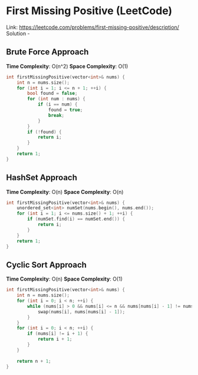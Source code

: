 # First Missing Positive (LeetCode)
Link: https://leetcode.com/problems/first-missing-positive/description/
Solution - 
## Brute Force Approach
**Time Complexity**: O(n^2)
**Space Complexity**: O(1)
```C++
int firstMissingPositive(vector<int>& nums) {
    int n = nums.size();
    for (int i = 1; i <= n + 1; ++i) {
        bool found = false;
        for (int num : nums) {
            if (i == num) {
                found = true;
                break;
            }
        }
        if (!found) {
            return i;
        }
    }
    return 1;
}
```

## HashSet Approach
**Time Complexity**: O(n)
**Space Complexity**: O(n)
```C++
int firstMissingPositive(vector<int>& nums) {
    unordered_set<int> numSet(nums.begin(), nums.end());
    for (int i = 1; i <= nums.size() + 1; ++i) {
        if (numSet.find(i) == numSet.end()) {
            return i;
        }
    }
    return 1; 
}
```

##  Cyclic Sort Approach
**Time Complexity**: O(n)
**Space Complexity**: O(1)
```C++
int firstMissingPositive(vector<int>& nums) {
    int n = nums.size();
    for (int i = 0; i < n; ++i) {
        while (nums[i] > 0 && nums[i] <= n && nums[nums[i] - 1] != nums[i]) {
            swap(nums[i], nums[nums[i] - 1]);
        }
    }
    for (int i = 0; i < n; ++i) {
        if (nums[i] != i + 1) {
            return i + 1;
        }
    }
    
    return n + 1;
}
```